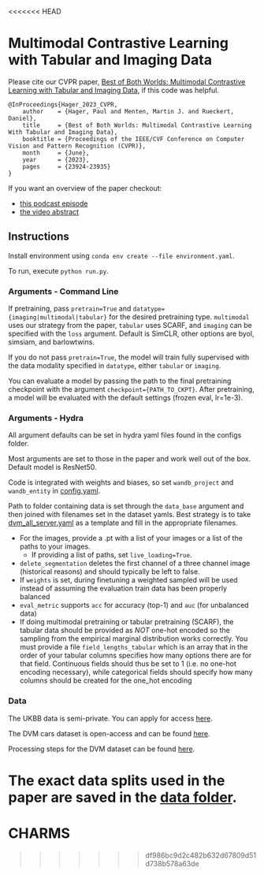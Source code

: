 <<<<<<< HEAD
# Multimodal Contrastive Learning with Tabular and Imaging Data

Please cite our CVPR paper, [Best of Both Worlds: Multimodal Contrastive Learning with Tabular and Imaging Data](https://arxiv.org/abs/2303.14080), if this code was helpful.

```
@InProceedings{Hager_2023_CVPR,
    author    = {Hager, Paul and Menten, Martin J. and Rueckert, Daniel},
    title     = {Best of Both Worlds: Multimodal Contrastive Learning With Tabular and Imaging Data},
    booktitle = {Proceedings of the IEEE/CVF Conference on Computer Vision and Pattern Recognition (CVPR)},
    month     = {June},
    year      = {2023},
    pages     = {23924-23935}
}
```

If you want an overview of the paper checkout:
- [this podcast episode](https://www.linkedin.com/posts/harpreetsahota204_deeplearning-cvpr2023-computervision-activity-7078096344346738688-m7-C?utm_source=share&utm_medium=member_desktop)
- [the video abstract](https://www.youtube.com/watch?v=iHVPSMEM6WM)


## Instructions

Install environment using `conda env create --file environment.yaml`. 

To run, execute `python run.py`.

### Arguments - Command Line

If pretraining, pass `pretrain=True` and `datatype={imaging|multimodal|tabular}` for the desired pretraining type. `multimodal` uses our strategy from the paper, `tabular` uses SCARF, and `imaging` can be specified with the `loss` argument. Default is SimCLR, other options are byol, simsiam, and barlowtwins.

If you do not pass `pretrain=True`, the model will train fully supervised with the data modality specified in `datatype`, either `tabular` or `imaging`.

You can evaluate a model by passing the path to the final pretraining checkpoint with the argument `checkpoint={PATH_TO_CKPT}`. After pretraining, a model will be evaluated with the default settings (frozen eval, lr=1e-3).

### Arguments - Hydra

All argument defaults can be set in hydra yaml files found in the configs folder.

Most arguments are set to those in the paper and work well out of the box. Default model is ResNet50.

Code is integrated with weights and biases, so set `wandb_project` and `wandb_entity` in [config.yaml](configs/config.yaml).

Path to folder containing data is set through the `data_base` argument and then joined with filenames set in the dataset yamls. Best strategy is to take [dvm_all_server.yaml](configs/dataset/dvm_all_server.yaml) as a template and fill in the appropriate filenames. 
- For the images, provide a .pt with a list of your images or a list of the paths to your images.
  - If providing a list of paths, set `live_loading=True`.
- `delete_segmentation` deletes the first channel of a three channel image (historical reasons) and should typically be left to false.
- If `weights` is set, during finetuning a weighted sampled will be used instead of assuming the evaluation train data has been properly balanced
- `eval_metric` supports `acc` for accuracy (top-1) and `auc` (for unbalanced data)
- If doing multimodal pretraining or tabular pretraining (SCARF), the tabular data should be provided as *NOT* one-hot encoded so the sampling from the empirical marginal distribution works correctly. You must provide a file `field_lengths_tabular` which is an array that in the order of your tabular columns specifies how many options there are for that field. Continuous fields should thus be set to 1 (i.e. no one-hot encoding necessary), while categorical fields should specify how many columns should be created for the one_hot encoding  

### Data

The UKBB data is semi-private. You can apply for access [here](https://www.ukbiobank.ac.uk/enable-your-research/apply-for-access).

The DVM cars dataset is open-access and can be found [here](https://deepvisualmarketing.github.io/).

Processing steps for the DVM dataset can be found [here](https://github.com/paulhager/MMCL-Tabular-Imaging/blob/main/data/create_dvm_dataset.ipynb).

The exact data splits used in the paper are saved in the [data folder](https://github.com/paulhager/MMCL-Tabular-Imaging/tree/main/data).
=======
# CHARMS
>>>>>>> df986bc9d2c482b632d67809d51d738b578a63de
